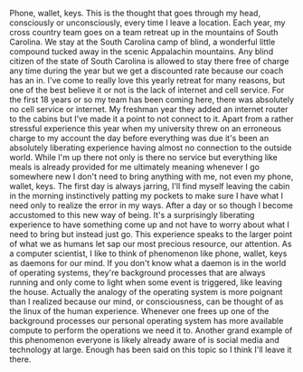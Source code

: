 
Phone, wallet, keys. This is the thought that goes through my head, consciously or unconsciously, every time I leave a location. 
Each year, my cross country team goes on a team retreat up in the mountains of South Carolina. We stay at the South Carolina camp of blind, a wonderful little compound tucked away in the scenic Appalachin mountains. Any blind citizen of the state of South Carolina is allowed to stay there free of charge any time during the year but we get a discounted rate because our coach has an in. I've come to really love this yearly retreat for many reasons, but one of the best believe it or not is the lack of internet and cell service. For the first 18 years or so my team has been coming here, there was absolutely no cell service or internet. My freshman year they added an internet router to the cabins but I've made it a point to not connect to it. Apart from a rather stressful experience this year when my university threw on an erroneous charge to my account the day before everything was due it's been an absolutely liberating experience having almost no connection to the outside world. While I'm up there not only is there no service but everything like meals is already provided for me ultimately meaning whenever I go somewhere new I don't need to bring anything with me, not even my phone, wallet, keys. The first day is always jarring, I'll find myself leaving the cabin in the morning instinctively patting my pockets to make sure I have what I need only to realize the error in my ways. After a day or so though I become accustomed to this new way of being. It's a surprisingly liberating experience to have something come up and not have to worry about what I need to bring but instead just go. 
This experience speaks to the larger point of what we as humans let sap our most precious resource, our attention. As a computer scientist, I like to think of phenomenon like phone, wallet, keys as daemons for our mind. If you don't know what a daemon is in the world of operating systems, they're background processes that are always running and only come to light when some event is triggered, like leaving the house. Actually the analogy of the operating system is more poignant than I realized because our mind, or consciousness, can be thought of as the linux of the human experience. Whenever one frees up one of the background processes our personal operating system has more available compute to perform the operations we need it to. 
Another grand example of this phenomenon everyone is likely already aware of is social media and technology at large. Enough has been said on this topic so I think I'll leave it there.